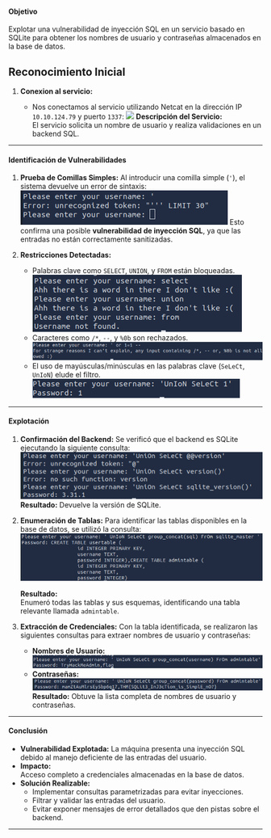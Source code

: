 #### **Objetivo**

Explotar una vulnerabilidad de inyección SQL en un servicio basado en SQLite para obtener los nombres de usuario y contraseñas almacenados en la base de datos.

##  **Reconocimiento Inicial**

1. **Conexion al servicio:**
    
    - Nos conectamos al servicio utilizando Netcat en la dirección IP `10.10.124.79` y puerto `1337`:
      ![](Pasted%20image%2020250125102922.png)
      **Descripción del Servicio:**  
		El servicio solicita un nombre de usuario y realiza validaciones en un backend SQL.

---

#### **Identificación de Vulnerabilidades**

1. **Prueba de Comillas Simples:** Al introducir una comilla simple (`'`), el sistema devuelve un error de sintaxis:
     ![](Pasted%20image%2020250125103744.png)
    Esto confirma una posible **vulnerabilidad de inyección SQL**, ya que las entradas no están correctamente sanitizadas.
    
2. **Restricciones Detectadas:**
    - Palabras clave como `SELECT`, `UNION`, y `FROM` están bloqueadas.
      ![](Pasted%20image%2020250125103923.png)
    - Caracteres como `/*`, `--`, y `%0b` son rechazados.
      ![](Pasted%20image%2020250125104217.png)
    - El uso de mayúsculas/minúsculas en las palabras clave (`SeLeCt`, `UnIoN`) elude el filtro.
      ![](Pasted%20image%2020250125104340.png)

---

#### **Explotación**

1. **Confirmación del Backend:** Se verificó que el backend es SQLite ejecutando la siguiente consulta:
   ![](Pasted%20image%2020250125105755.png)
	**Resultado:** Devuelve la versión de SQLite.
    
2. **Enumeración de Tablas:** Para identificar las tablas disponibles en la base de datos, se utilizó la consulta:
    ![](Pasted%20image%2020250125110150.png)
    
    **Resultado:**  
    Enumeró todas las tablas y sus esquemas, identificando una tabla relevante llamada `admintable`.
3. **Extracción de Credenciales:** Con la tabla identificada, se realizaron las siguientes consultas para extraer nombres de usuario y contraseñas:
    - **Nombres de Usuario:**
    ![](Pasted%20image%2020250125110256.png)
    - **Contraseñas:**
        ![](Pasted%20image%2020250125110508.png)
    **Resultado:** Obtuve la lista completa de nombres de usuario y contraseñas.
---
#### **Conclusión**
- **Vulnerabilidad Explotada:** La máquina presenta una inyección SQL debido al manejo deficiente de las entradas del usuario.
- **Impacto:**  
    Acceso completo a credenciales almacenadas en la base de datos.
- **Solución Realizable:**
    - Implementar consultas parametrizadas para evitar inyecciones.
    - Filtrar y validar las entradas del usuario.
    - Evitar exponer mensajes de error detallados que den pistas sobre el backend.

---
